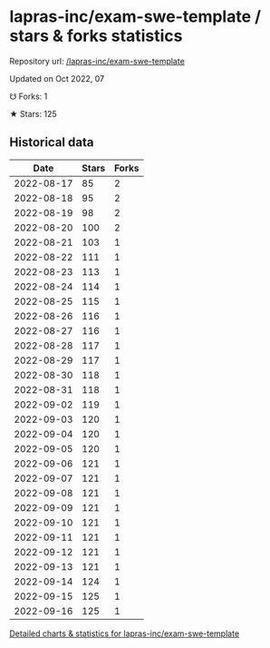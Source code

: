 # lapras-inc/exam-swe-template / stars & forks statistics

Repository url: [/lapras-inc/exam-swe-template](https://github.com/lapras-inc/exam-swe-template)

Updated on Oct 2022, 07

☋ Forks: 1

★ Stars: 125

## Historical data
| Date | Stars | Forks |
|------|-------|-------|
| 2022-08-17 | 85 | 2 | 
| 2022-08-18 | 95 | 2 | 
| 2022-08-19 | 98 | 2 | 
| 2022-08-20 | 100 | 2 | 
| 2022-08-21 | 103 | 1 | 
| 2022-08-22 | 111 | 1 | 
| 2022-08-23 | 113 | 1 | 
| 2022-08-24 | 114 | 1 | 
| 2022-08-25 | 115 | 1 | 
| 2022-08-26 | 116 | 1 | 
| 2022-08-27 | 116 | 1 | 
| 2022-08-28 | 117 | 1 | 
| 2022-08-29 | 117 | 1 | 
| 2022-08-30 | 118 | 1 | 
| 2022-08-31 | 118 | 1 | 
| 2022-09-02 | 119 | 1 | 
| 2022-09-03 | 120 | 1 | 
| 2022-09-04 | 120 | 1 | 
| 2022-09-05 | 120 | 1 | 
| 2022-09-06 | 121 | 1 | 
| 2022-09-07 | 121 | 1 | 
| 2022-09-08 | 121 | 1 | 
| 2022-09-09 | 121 | 1 | 
| 2022-09-10 | 121 | 1 | 
| 2022-09-11 | 121 | 1 | 
| 2022-09-12 | 121 | 1 | 
| 2022-09-13 | 121 | 1 | 
| 2022-09-14 | 124 | 1 | 
| 2022-09-15 | 125 | 1 | 
| 2022-09-16 | 125 | 1 | 


[Detailed charts & statistics for lapras-inc/exam-swe-template](https://reviewgithub.com/rep/lapras-inc/exam-swe-template)
